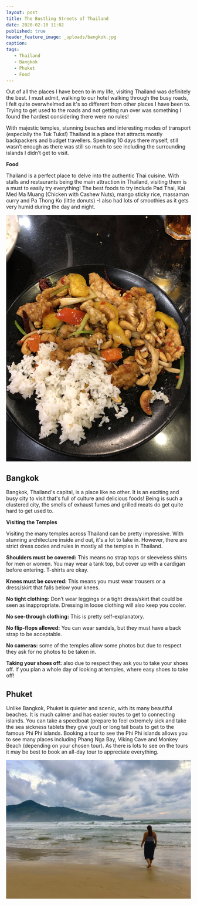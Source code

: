 ```yaml
---
layout: post
title: The Bustling Streets of Thailand
date: 2020-02-18 11:02
published: true
header_feature_image: _uploads/bangkok.jpg
caption:
tags:
   - Thailand
   - Bangkok
   - Phuket
   - Food
---
```

Out of all the places I have been to in my life, visiting Thailand was definitely the best. I must admit, walking to our hotel walking through the busy roads, I felt quite overwhelmed as it's so different from other places I have been to. Trying to get used to the roads and not getting run over was something I found the hardest considering there were no rules!

With majestic temples, stunning beaches and interesting modes of transport (especially the Tuk Tuks!) Thailand is a place that attracts mostly backpackers and budget travellers. Spending 10 days there myself, still wasn’t enough as there was still so much to see including the surrounding islands I didn’t get to visit.

**Food**

Thailand is a perfect place to delve into the authentic Thai cuisine. With stalls and restaurants being the main attraction in Thailand, visiting them is a must to easily try everything! The best foods to try include Pad Thai, Kai Med Ma Muang (Chicken with Cashew Nuts), mango sticky rice, massaman curry and Pa Thong Ko (little donuts) -I also had lots of smoothies as it gets very humid during the day and night.

[![Chicken with Cashew Nuts and Rice](/_uploads/chickencashew.jpg)](/_uploads/chickencashew.jpg)

## Bangkok

Bangkok, Thailand's capital, is a place like no other. It is an exciting and busy city to visit that's full of culture and delicious foods! Being is such a clustered city, the smells of exhaust fumes and grilled meats do get quite hard to get used to.

**Visiting the Temples**

Visiting the many temples across Thailand can be pretty impressive. With stunning architecture inside and out, it's a lot to take in. However, there are strict dress codes and rules in mostly all the temples in Thailand.

**Shoulders must be covered:** This means no strap tops or sleeveless shirts for men or women. You may wear a tank top, but cover up with a cardigan before entering. T-shirts are okay.

**Knees must be covered:** This means you must wear trousers or a dress/skirt that falls below your knees.

**No tight clothing:** Don’t wear leggings or a tight dress/skirt that could be seen as inappropriate. Dressing in loose clothing will also keep you cooler.

**No see-through clothing:** This is pretty self-explanatory.

**No flip-flops allowed:** You can wear sandals, but they must have a back strap to be acceptable.

**No cameras:** some of the temples allow some photos but due to respect they ask for no photos to be taken in.

**Taking your shoes off:** also due to respect they ask you to take your shoes off. If you plan a whole day of looking at temples, where easy shoes to take off!

## Phuket

Unlike Bangkok, Phuket is quieter and scenic, with its many beautiful beaches. It is much calmer and has easier routes to get to connecting islands. You can take a speedboat (prepare to feel extremely sick and take the sea sickness tablets they give you!) or long tail boats to get to the famous Phi Phi islands. Booking a tour to see the Phi Phi islands allows you to see many places including Phang Nga Bay, Viking Cave and Monkey Beach (depending on your chosen tour). As there is lots to see on the tours it may be best to book an all-day tour to appreciate everything.

[![Phuket Beach](/_uploads/phuketbeach.JPG)](/_uploads/phuketbeach.JPG)
